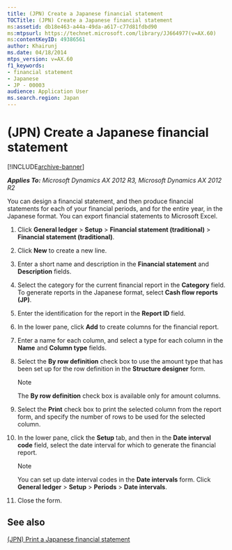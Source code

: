 ```yaml
---
title: (JPN) Create a Japanese financial statement
TOCTitle: (JPN) Create a Japanese financial statement
ms:assetid: db18e463-a44a-49da-a617-c77d81fdbd90
ms:mtpsurl: https://technet.microsoft.com/library/JJ664977(v=AX.60)
ms:contentKeyID: 49386561
author: Khairunj
ms.date: 04/18/2014
mtps_version: v=AX.60
f1_keywords:
- financial statement
- Japanese
- JP - 00003
audience: Application User
ms.search.region: Japan
---
```


# (JPN) Create a Japanese financial statement 


[!INCLUDE[archive-banner](includes/archive-banner.md)]


_**Applies To:** Microsoft Dynamics AX 2012 R3, Microsoft Dynamics AX 2012 R2_

You can design a financial statement, and then produce financial statements for each of your financial periods, and for the entire year, in the Japanese format. You can export financial statements to Microsoft Excel.

1.  Click **General ledger** \> **Setup** \> **Financial statement (traditional)** \> **Financial statement (traditional)**.

2.  Click **New** to create a new line.

3.  Enter a short name and description in the **Financial statement** and **Description** fields.

4.  Select the category for the current financial report in the **Category** field. To generate reports in the Japanese format, select **Cash flow reports (JP)**.

5.  Enter the identification for the report in the **Report ID** field.

6.  In the lower pane, click **Add** to create columns for the financial report.

7.  Enter a name for each column, and select a type for each column in the **Name** and **Column type** fields.

8.  Select the **By row definition** check box to use the amount type that has been set up for the row definition in the **Structure designer** form.
    

    > [!NOTE]
    > <P>The <STRONG>By row definition</STRONG> check box is available only for amount columns.</P>



9.  Select the **Print** check box to print the selected column from the report form, and specify the number of rows to be used for the selected column.

10. In the lower pane, click the **Setup** tab, and then in the **Date interval code** field, select the date interval for which to generate the financial report.
    

    > [!NOTE]
    > <P>You can set up date interval codes in the <STRONG>Date intervals</STRONG> form. Click <STRONG>General ledger</STRONG> &gt; <STRONG>Setup</STRONG> &gt; <STRONG>Periods</STRONG> &gt; <STRONG>Date intervals</STRONG>.</P>



11. Close the form.

## See also

[(JPN) Print a Japanese financial statement](jpn-print-a-japanese-financial-statement.md)

  


